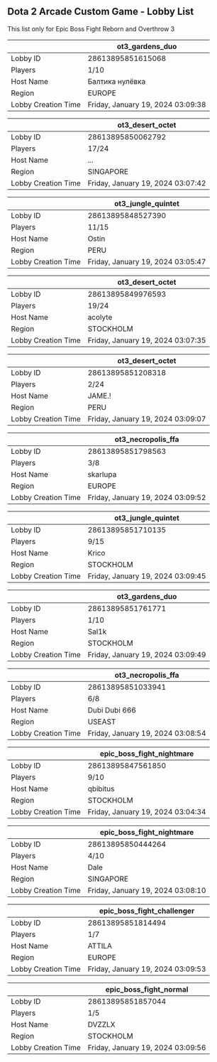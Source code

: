 ## Dota 2 Arcade Custom Game - Lobby List

This list only for Epic Boss Fight Reborn and Overthrow 3

|  | ot3_gardens_duo |
| ------ | ------ |
| Lobby ID | 28613895851615068 |
| Players | 1/10 |
| Host Name | Балтика нулёвка |
| Region | EUROPE |
| Lobby Creation Time | Friday, January 19, 2024 03:09:38 |


|  | ot3_desert_octet |
| ------ | ------ |
| Lobby ID | 28613895850062792 |
| Players | 17/24 |
| Host Name | ... |
| Region | SINGAPORE |
| Lobby Creation Time | Friday, January 19, 2024 03:07:42 |


|  | ot3_jungle_quintet |
| ------ | ------ |
| Lobby ID | 28613895848527390 |
| Players | 11/15 |
| Host Name | Ostin |
| Region | PERU |
| Lobby Creation Time | Friday, January 19, 2024 03:05:47 |


|  | ot3_desert_octet |
| ------ | ------ |
| Lobby ID | 28613895849976593 |
| Players | 19/24 |
| Host Name | acolyte |
| Region | STOCKHOLM |
| Lobby Creation Time | Friday, January 19, 2024 03:07:35 |


|  | ot3_desert_octet |
| ------ | ------ |
| Lobby ID | 28613895851208318 |
| Players | 2/24 |
| Host Name | JAME.! |
| Region | PERU |
| Lobby Creation Time | Friday, January 19, 2024 03:09:07 |


|  | ot3_necropolis_ffa |
| ------ | ------ |
| Lobby ID | 28613895851798563 |
| Players | 3/8 |
| Host Name | skarlupa |
| Region | EUROPE |
| Lobby Creation Time | Friday, January 19, 2024 03:09:52 |


|  | ot3_jungle_quintet |
| ------ | ------ |
| Lobby ID | 28613895851710135 |
| Players | 9/15 |
| Host Name | Krico |
| Region | STOCKHOLM |
| Lobby Creation Time | Friday, January 19, 2024 03:09:45 |


|  | ot3_gardens_duo |
| ------ | ------ |
| Lobby ID | 28613895851761771 |
| Players | 1/10 |
| Host Name | Sal1k |
| Region | STOCKHOLM |
| Lobby Creation Time | Friday, January 19, 2024 03:09:49 |


|  | ot3_necropolis_ffa |
| ------ | ------ |
| Lobby ID | 28613895851033941 |
| Players | 6/8 |
| Host Name | Dubi Dubi 666 |
| Region | USEAST |
| Lobby Creation Time | Friday, January 19, 2024 03:08:54 |


|  | epic_boss_fight_nightmare |
| ------ | ------ |
| Lobby ID | 28613895847561850 |
| Players | 9/10 |
| Host Name | qbibitus |
| Region | STOCKHOLM |
| Lobby Creation Time | Friday, January 19, 2024 03:04:34 |


|  | epic_boss_fight_nightmare |
| ------ | ------ |
| Lobby ID | 28613895850444264 |
| Players | 4/10 |
| Host Name | Dale |
| Region | SINGAPORE |
| Lobby Creation Time | Friday, January 19, 2024 03:08:10 |


|  | epic_boss_fight_challenger |
| ------ | ------ |
| Lobby ID | 28613895851814494 |
| Players | 1/7 |
| Host Name | ATTILA |
| Region | EUROPE |
| Lobby Creation Time | Friday, January 19, 2024 03:09:53 |


|  | epic_boss_fight_normal |
| ------ | ------ |
| Lobby ID | 28613895851857044 |
| Players | 1/5 |
| Host Name | DVZZLX |
| Region | STOCKHOLM |
| Lobby Creation Time | Friday, January 19, 2024 03:09:56 |


